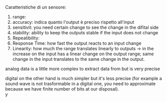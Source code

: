 Caratteristiche di un sensore: 
1. range: 
2. accuracy: indica quanto l'output è preciso rispetto all'input 
3. sensitivit: you need certain change to see the change in the difital side 
4. stability: ability to keep the outputs stable if the input does not change 
5. Repeatibility:
6. Response Time: how fast the output reacts to an input change
7. Linearity: how much the range translates linearly to outputs -> in the increase on the input has a linear change on the output range; same change in the input translates to the same change in the output.   


analog data is a little more complex to extract data from but is very precise  

digital on the other hand is much simpler but it's less precise (for example a sound wave is not trasformable in a digital one, you need to approximate because we have finite number of bits at our disposal).  
y
